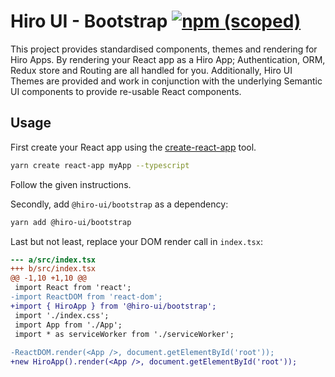 # Hiro UI - Bootstrap [![npm (scoped)](https://img.shields.io/npm/v/@hiro-ui/bootstrap.svg)](https://www.npmjs.com/package/@hiro-ui/bootstrap)

This project provides standardised components, themes and rendering for Hiro Apps.
By rendering your React app as a Hiro App; Authentication, ORM, Redux store and Routing are all handled for you.
Additionally, Hiro UI Themes are provided and work in conjunction with the underlying Semantic UI components to provide re-usable React components.

## Usage

First create your React app using the [create-react-app](https://github.com/facebook/create-react-app) tool.

```bash
yarn create react-app myApp --typescript
```

Follow the given instructions.

Secondly, add `@hiro-ui/bootstrap` as a dependency:

```bash
yarn add @hiro-ui/bootstrap
```

Last but not least, replace your DOM render call in `index.tsx`:

```diff
--- a/src/index.tsx
+++ b/src/index.tsx
@@ -1,10 +1,10 @@
 import React from 'react';
-import ReactDOM from 'react-dom';
+import { HiroApp } from '@hiro-ui/bootstrap';
 import './index.css';
 import App from './App';
 import * as serviceWorker from './serviceWorker';
 
-ReactDOM.render(<App />, document.getElementById('root'));
+new HiroApp().render(<App />, document.getElementById('root'));
```